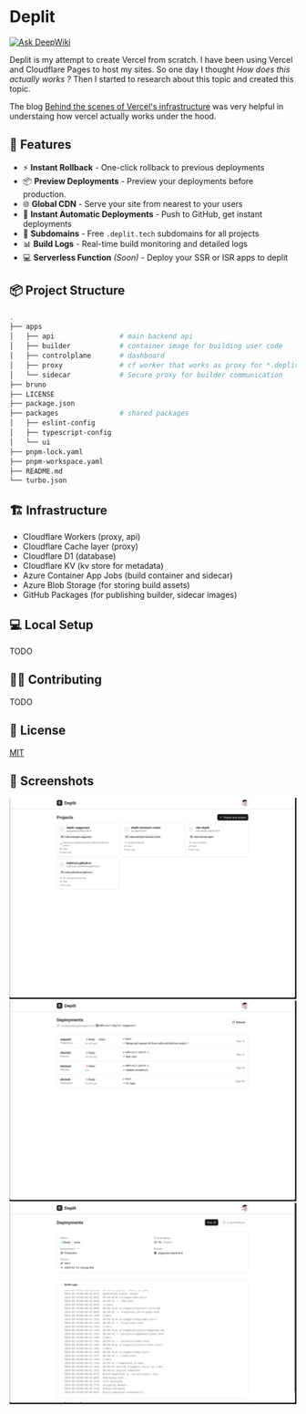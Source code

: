 # Deplit

[![Ask DeepWiki](https://deepwiki.com/badge.svg)](https://deepwiki.com/mdhruvil/deplit)

Deplit is my attempt to create Vercel from scratch. I have been using Vercel and Cloudflare Pages to host my sites. So one day I thought _How does this actually works ?_ Then I started to research about this topic and created this topic.

The blog [Behind the scenes of Vercel's infrastructure](https://vercel.com/blog/behind-the-scenes-of-vercels-infrastructure) was very helpful in understaing how vercel actually works under the hood.

## 🌟 Features

- ⚡ **Instant Rollback** - One-click rollback to previous deployments
- 📦 **Preview Deployments** - Preview your deployments before production.
- 🌐 **Global CDN** - Serve your site from nearest to your users
- 🚀 **Instant Automatic Deployments** - Push to GitHub, get instant deployments
- 🔗 **Subdomains** - Free `.deplit.tech` subdomains for all projects
- 📊 **Build Logs** - Real-time build monitoring and detailed logs
- 💻️ **Serverless Function** _(Soon)_ - Deploy your SSR or ISR apps to deplit

## 📦️ Project Structure

```bash
.
├── apps
│   ├── api                # main backend api
│   ├── builder            # container image for building user code
│   ├── controlplane       # dashboard
│   ├── proxy              # cf worker that works as proxy for *.deplit.tech/*
│   └── sidecar            # Secure proxy for builder communication
├── bruno
├── LICENSE
├── package.json
├── packages               # shared packages
│   ├── eslint-config
│   ├── typescript-config
│   └── ui
├── pnpm-lock.yaml
├── pnpm-workspace.yaml
├── README.md
└── turbo.json
```

## 🏗️ Infrastructure

- Cloudflare Workers (proxy, api)
- Cloudflare Cache layer (proxy)
- Cloudflare D1 (database)
- Cloudflare KV (kv store for metadata)
- Azure Container App Jobs (build container and sidecar)
- Azure Blob Storage (for storing build assets)
- GitHub Packages (for publishing builder, sidecar images)

## 💻️ Local Setup

TODO

## 🧑‍💻 Contributing

TODO

## 📄 License

[MIT](./LICENSE)

## 📸 Screenshots

![dashboard-home](./screenshots/dashboard-home.png)
![deployments](./screenshots/deployments.png)
![deployment-page](./screenshots/deployment-page.png)
